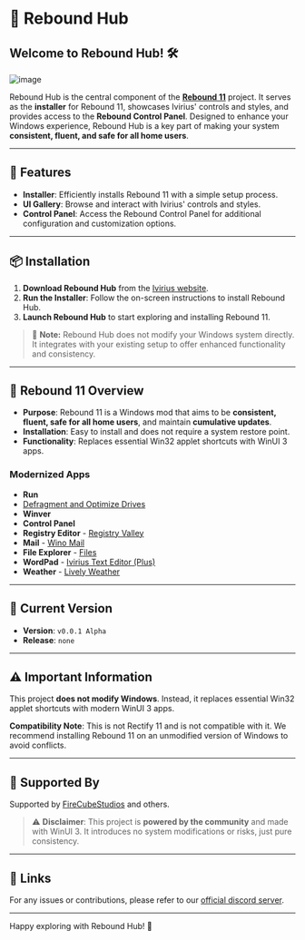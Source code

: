 # 🚀 Rebound Hub

## Welcome to Rebound Hub! 🛠️

![image](https://github.com/user-attachments/assets/51f4e0bb-0c70-4206-86be-20a1f384374b)

Rebound Hub is the central component of the [**Rebound 11**](https://ivirius.vercel.app/rebound11) project. It serves as the **installer** for Rebound 11, showcases Ivirius' controls and styles, and provides access to the **Rebound Control Panel**. Designed to enhance your Windows experience, Rebound Hub is a key part of making your system **consistent, fluent, and safe for all home users**.

---

## 🌟 Features

- **Installer**: Efficiently installs Rebound 11 with a simple setup process.
- **UI Gallery**: Browse and interact with Ivirius' controls and styles.
- **Control Panel**: Access the Rebound Control Panel for additional configuration and customization options.

---

## 📦 Installation

1. **Download Rebound Hub** from the [Ivirius website](https://ivirius.vercel.app/rebound11).
2. **Run the Installer**: Follow the on-screen instructions to install Rebound Hub.
3. **Launch Rebound Hub** to start exploring and installing Rebound 11.

> 🔧 **Note:** Rebound Hub does not modify your Windows system directly. It integrates with your existing setup to offer enhanced functionality and consistency.

---

## 🔧 Rebound 11 Overview

- **Purpose**: Rebound 11 is a Windows mod that aims to be **consistent, fluent, safe for all home users**, and maintain **cumulative updates**.
- **Installation**: Easy to install and does not require a system restore point.
- **Functionality**: Replaces essential Win32 applet shortcuts with WinUI 3 apps.

### Modernized Apps

- **Run**
- [Defragment and Optimize Drives](https://github.com/FlamebladeOmega/Rebound-Defrag)
- **Winver**
- **Control Panel**
- **Registry Editor** - [Registry Valley](https://github.com/0x5bfa/FluentRegEdit)
- **Mail** - [Wino Mail](https://github.com/bkaankose/Wino-Mail)
- **File Explorer** - [Files](https://github.com/files-community/files)
- **WordPad** - [Ivirius Text Editor (Plus)](https://github.com/IviriusMain/Ivirius-Text-Editor-Plus)
- **Weather** - [Lively Weather](https://apps.microsoft.com/detail/9pp0mfqfvsc5?hl=en-mt&gl=MT)

---

## 🔄 Current Version

- **Version**: `v0.0.1 Alpha`
- **Release**: `none`

---

## ⚠️ Important Information

This project **does not modify Windows**. Instead, it replaces essential Win32 applet shortcuts with modern WinUI 3 apps. 

**Compatibility Note**: This is not Rectify 11 and is not compatible with it. We recommend installing Rebound 11 on an unmodified version of Windows to avoid conflicts.

---

## 💬 Supported By

Supported by [FireCubeStudios](https://github.com/FireCubeStudios) and others. 

> ⚠️ **Disclaimer**: This project is **powered by the community** and made with WinUI 3. It introduces no system modifications or risks, just pure consistency.

---

## 🔗 Links

For any issues or contributions, please refer to our [official discord server](https://discord.com/invite/uasSwW5U2B).

---

Happy exploring with Rebound Hub! 🎉